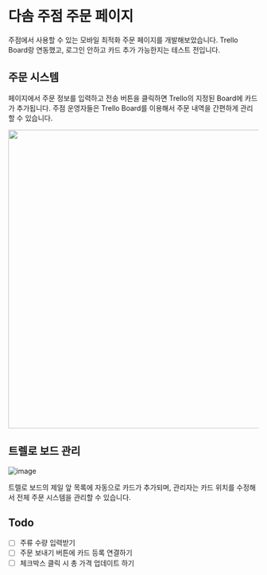 # 다솜 주점 주문 페이지
주점에서 사용할 수 있는 모바일 최적화 주문 페이지를 개발해보았습니다. Trello Board랑 연동했고, 로그인 안하고 카드 추가 가능한지는 테스트 전입니다.

## 주문 시스템
페이지에서 주문 정보를 입력하고 전송 버튼을 클릭하면 Trello의 지정된 Board에 카드가 추가됩니다. 주점 운영자들은 Trello Board를 이용해서 주문 내역을 간편하게 관리할 수 있습니다.

<img src="https://user-images.githubusercontent.com/42922453/57215862-23e9b680-7029-11e9-9235-c28b5ef17238.png" height="600px">

## 트렐로 보드 관리
![image](https://user-images.githubusercontent.com/42922453/57442416-eaae8200-7286-11e9-9ee3-b257b0a35cba.png)

트렐로 보드의 제일 앞 목록에 자동으로 카드가 추가되며, 관리자는 카드 위치를 수정해서 전체 주문 시스템을 관리할 수 있습니다.

## Todo
- [ ] 주류 수량 입력받기
- [ ] 주문 보내기 버튼에 카드 등록 연결하기
- [ ] 체크박스 클릭 시 총 가격 업데이트 하기
